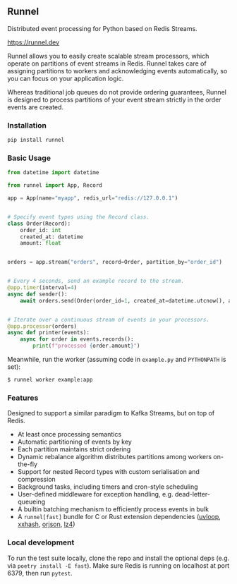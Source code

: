 ## Runnel

Distributed event processing for Python based on Redis Streams.

https://runnel.dev

Runnel allows you to easily create scalable stream processors, which operate on
partitions of event streams in Redis. Runnel takes care of assigning partitions
to workers and acknowledging events automatically, so you can focus on your
application logic.

Whereas traditional job queues do not provide ordering guarantees, Runnel is
designed to process partitions of your event stream strictly in the order
events are created.

### Installation

```bash
pip install runnel
```

### Basic Usage

```python
from datetime import datetime

from runnel import App, Record

app = App(name="myapp", redis_url="redis://127.0.0.1")


# Specify event types using the Record class.
class Order(Record):
    order_id: int
    created_at: datetime
    amount: float


orders = app.stream("orders", record=Order, partition_by="order_id")


# Every 4 seconds, send an example record to the stream.
@app.timer(interval=4)
async def sender():
    await orders.send(Order(order_id=1, created_at=datetime.utcnow(), amount=9.99))


# Iterate over a continuous stream of events in your processors.
@app.processor(orders)
async def printer(events):
    async for order in events.records():
        print(f"processed {order.amount}")
```

Meanwhile, run the worker (assuming code in `example.py` and `PYTHONPATH` is set):
```bash
$ runnel worker example:app
```

### Features

Designed to support a similar paradigm to Kafka Streams, but on top of Redis.

* At least once processing semantics
* Automatic partitioning of events by key
* Each partition maintains strict ordering
* Dynamic rebalance algorithm distributes partitions among workers on-the-fly
* Support for nested Record types with custom serialisation and compression
* Background tasks, including timers and cron-style scheduling
* User-defined middleware for exception handling, e.g. dead-letter-queueing
* A builtin batching mechanism to efficiently process events in bulk
* A `runnel[fast]` bundle for C or Rust extension dependencies ([uvloop](https://github.com/MagicStack/uvloop), [xxhash](https://github.com/Cyan4973/xxHash), [orjson](https://github.com/ijl/orjson), [lz4](https://github.com/python-lz4/python-lz4))

### Local development

To run the test suite locally, clone the repo and install the optional deps
(e.g. via `poetry install -E fast`). Make sure Redis is running on localhost at
port 6379, then run `pytest`.

